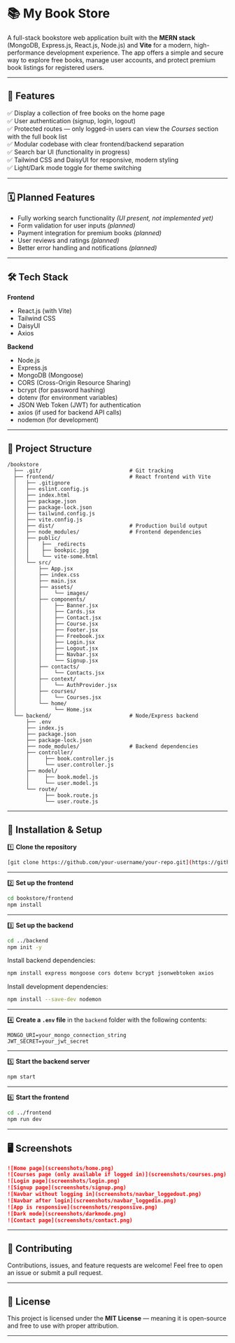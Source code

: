 # 📚 My Book Store

A full-stack bookstore web application built with the **MERN stack** (MongoDB, Express.js, React.js, Node.js) and **Vite** for a modern, high-performance development experience. The app offers a simple and secure way to explore free books, manage user accounts, and protect premium book listings for registered users.

---

## 🚀 Features

✅ Display a collection of free books on the home page <br>
✅ User authentication (signup, login, logout) <br>
✅ Protected routes — only logged-in users can view the *Courses* section with the full book list <br>
✅ Modular codebase with clear frontend/backend separation <br>
✅ Search bar UI (functionality in progress) <br>
✅ Tailwind CSS and DaisyUI for responsive, modern styling <br>
✅ Light/Dark mode toggle for theme switching

---

## 🗓 Planned Features

* Fully working search functionality *(UI present, not implemented yet)*
* Form validation for user inputs *(planned)*
* Payment integration for premium books *(planned)*
* User reviews and ratings *(planned)*
* Better error handling and notifications *(planned)*

---

## 🛠 Tech Stack

**Frontend**

* React.js (with Vite)
* Tailwind CSS
* DaisyUI
* Axios

**Backend**

* Node.js
* Express.js
* MongoDB (Mongoose)
* CORS (Cross-Origin Resource Sharing)
* bcrypt (for password hashing)
* dotenv (for environment variables)
* JSON Web Token (JWT) for authentication
* axios (if used for backend API calls)
* nodemon (for development)

---

## 📁 Project Structure

```
/bookstore
  ├── .git/                            # Git tracking
  ├── frontend/                        # React frontend with Vite
  │   ├── .gitignore
  │   ├── eslint.config.js
  │   ├── index.html
  │   ├── package.json
  │   ├── package-lock.json
  │   ├── tailwind.config.js
  │   ├── vite.config.js
  │   ├── dist/                        # Production build output
  │   ├── node_modules/                # Frontend dependencies
  │   ├── public/
  │   │    ├── _redirects
  │   │    ├── bookpic.jpg
  │   │    └── vite-some.html
  │   └── src/
  │       ├── App.jsx
  │       ├── index.css
  │       ├── main.jsx
  │       ├── assets/
  │       │    └── images/
  │       ├── components/
  │       │    ├── Banner.jsx
  │       │    ├── Cards.jsx
  │       │    ├── Contact.jsx
  │       │    ├── Course.jsx
  │       │    ├── Footer.jsx
  │       │    ├── Freebook.jsx
  │       │    ├── Login.jsx
  │       │    ├── Logout.jsx
  │       │    ├── Navbar.jsx
  │       │    └── Signup.jsx
  │       ├── contacts/
  │       │    └── Contacts.jsx
  │       ├── context/
  │       │    └── AuthProvider.jsx
  │       ├── courses/
  │       │    └── Courses.jsx
  │       └── home/
  │            └── Home.jsx
  └── backend/                         # Node/Express backend
      ├── .env
      ├── index.js
      ├── package.json
      ├── package-lock.json
      ├── node_modules/                # Backend dependencies
      ├── controller/
      │     ├── book.controller.js
      │     └── user.controller.js
      ├── model/
      │     ├── book.model.js
      │     └── user.model.js
      └── route/
            ├── book.route.js
            └── user.route.js
```

---

## 🔗 Installation & Setup

1️⃣ **Clone the repository**

```bash
[git clone https://github.com/your-username/your-repo.git](https://github.com/Rojahasini/BookStoreApp.git)
```

---

2️⃣ **Set up the frontend**

```bash
cd bookstore/frontend
npm install
```

---

3️⃣ **Set up the backend**

```bash
cd ../backend
npm init -y
```

Install backend dependencies:

```bash
npm install express mongoose cors dotenv bcrypt jsonwebtoken axios
```

Install development dependencies:

```bash
npm install --save-dev nodemon
```

---

4️⃣ **Create a `.env` file** in the `backend` folder with the following contents:

```env
MONGO_URI=your_mongo_connection_string
JWT_SECRET=your_jwt_secret
```

---

5️⃣ **Start the backend server**

```bash
npm start
```

---

6️⃣ **Start the frontend**

```bash
cd ../frontend
npm run dev
```

---

## 🖥️ Screenshots


```markdown
![Home page](screenshots/home.png)
![Courses page (only available if logged in)](screenshots/courses.png)
![Login page](screenshots/login.png)
![Signup page](screenshots/signup.png)
![Navbar without logging in](screenshots/navbar_loggedout.png)
![Navbar after login](screenshots/navbar_loggedin.png)
![App is responsive](screenshots/responsive.png)
![Dark mode](screenshots/darkmode.png)
![Contact page](screenshots/contact.png)
```


---

## 🤝 Contributing

Contributions, issues, and feature requests are welcome! Feel free to open an issue or submit a pull request.

---

## 📄 License

This project is licensed under the **MIT License** — meaning it is open-source and free to use with proper attribution.

---
